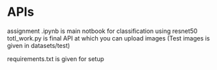 # APIs

assignment .ipynb is main notbook for classification using resnet50
totl_work.py is final API at which you can upload images (Test images is given in datasets/test) 

requirements.txt is given for setup
